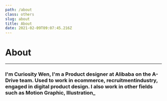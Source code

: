 ```yaml
---
path: /about
class: others
slug: about
title: About
date: 2021-02-09T09:07:45.216Z
---
```

# About

---

### I'm Curiosity Wen, I'm a Product designer at Alibaba on the A-Drive team. Used to work in ecommerce, recruitmentindustry, engaged in digital product design. I also work in other fields such as Motion Graphic, Illustration_